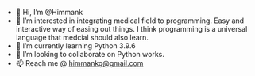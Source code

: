 - 👋 Hi, I’m @Himmank
- 👀 I’m interested in integrating medical field to programming. Easy and interactive way of easing out things. I think programming is a universal language that medcial should also learn.
- 🌱 I’m currently learning Python 3.9.6
- 💞️ I’m looking to collaborate on Python works.
- 📫 Reach me @ himmankg@gmail.com

<!---
Himmank/Himmank is a ✨ special ✨ repository because its `README.md` (this file) appears on your GitHub profile.
You can click the Preview link to take a look at your changes.
--->
